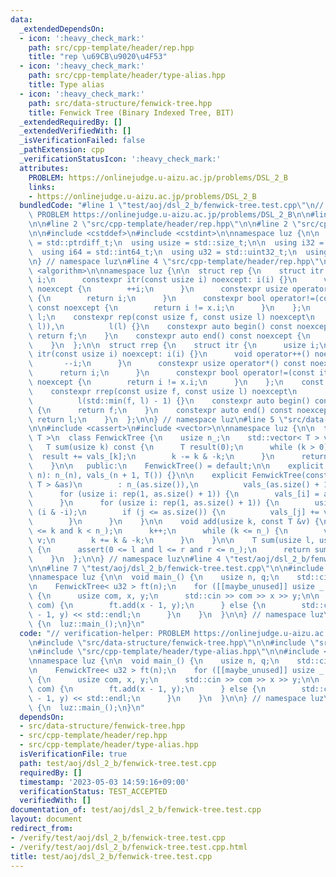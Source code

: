 ```yaml
---
data:
  _extendedDependsOn:
  - icon: ':heavy_check_mark:'
    path: src/cpp-template/header/rep.hpp
    title: "rep \u69CB\u9020\u4F53"
  - icon: ':heavy_check_mark:'
    path: src/cpp-template/header/type-alias.hpp
    title: Type alias
  - icon: ':heavy_check_mark:'
    path: src/data-structure/fenwick-tree.hpp
    title: Fenwick Tree (Binary Indexed Tree, BIT)
  _extendedRequiredBy: []
  _extendedVerifiedWith: []
  _isVerificationFailed: false
  _pathExtension: cpp
  _verificationStatusIcon: ':heavy_check_mark:'
  attributes:
    PROBLEM: https://onlinejudge.u-aizu.ac.jp/problems/DSL_2_B
    links:
    - https://onlinejudge.u-aizu.ac.jp/problems/DSL_2_B
  bundledCode: "#line 1 \"test/aoj/dsl_2_b/fenwick-tree.test.cpp\"\n// verification-helper:\
    \ PROBLEM https://onlinejudge.u-aizu.ac.jp/problems/DSL_2_B\n\n#line 2 \"src/data-structure/fenwick-tree.hpp\"\
    \n\n#line 2 \"src/cpp-template/header/rep.hpp\"\n\n#line 2 \"src/cpp-template/header/type-alias.hpp\"\
    \n\n#include <cstddef>\n#include <cstdint>\n\nnamespace luz {\n\n  using isize\
    \ = std::ptrdiff_t;\n  using usize = std::size_t;\n\n  using i32 = std::int32_t;\n\
    \  using i64 = std::int64_t;\n  using u32 = std::uint32_t;\n  using u64 = std::uint64_t;\n\
    \n} // namespace luz\n#line 4 \"src/cpp-template/header/rep.hpp\"\n\n#include\
    \ <algorithm>\n\nnamespace luz {\n\n  struct rep {\n    struct itr {\n      usize\
    \ i;\n      constexpr itr(const usize i) noexcept: i(i) {}\n      void operator++()\
    \ noexcept {\n        ++i;\n      }\n      constexpr usize operator*() const noexcept\
    \ {\n        return i;\n      }\n      constexpr bool operator!=(const itr x)\
    \ const noexcept {\n        return i != x.i;\n      }\n    };\n    const itr f,\
    \ l;\n    constexpr rep(const usize f, const usize l) noexcept\n        : f(std::min(f,\
    \ l)),\n          l(l) {}\n    constexpr auto begin() const noexcept {\n     \
    \ return f;\n    }\n    constexpr auto end() const noexcept {\n      return l;\n\
    \    }\n  };\n\n  struct rrep {\n    struct itr {\n      usize i;\n      constexpr\
    \ itr(const usize i) noexcept: i(i) {}\n      void operator++() noexcept {\n \
    \       --i;\n      }\n      constexpr usize operator*() const noexcept {\n  \
    \      return i;\n      }\n      constexpr bool operator!=(const itr x) const\
    \ noexcept {\n        return i != x.i;\n      }\n    };\n    const itr f, l;\n\
    \    constexpr rrep(const usize f, const usize l) noexcept\n        : f(l - 1),\n\
    \          l(std::min(f, l) - 1) {}\n    constexpr auto begin() const noexcept\
    \ {\n      return f;\n    }\n    constexpr auto end() const noexcept {\n     \
    \ return l;\n    }\n  };\n\n} // namespace luz\n#line 5 \"src/data-structure/fenwick-tree.hpp\"\
    \n\n#include <cassert>\n#include <vector>\n\nnamespace luz {\n\n  template < typename\
    \ T >\n  class FenwickTree {\n    usize n_;\n    std::vector< T > vals_;\n\n \
    \   T sum(usize k) const {\n      T result(0);\n      while (k > 0) {\n      \
    \  result += vals_[k];\n        k -= k & -k;\n      }\n      return result;\n\
    \    }\n\n   public:\n    FenwickTree() = default;\n\n    explicit FenwickTree(usize\
    \ n): n_(n), vals_(n + 1, T()) {}\n\n    explicit FenwickTree(const std::vector<\
    \ T > &as)\n        : n_(as.size()),\n          vals_(as.size() + 1, T()) {\n\
    \      for (usize i: rep(1, as.size() + 1)) {\n        vals_[i] = as[i - 1];\n\
    \      }\n      for (usize i: rep(1, as.size() + 1)) {\n        usize j = i +\
    \ (i & -i);\n        if (j <= as.size()) {\n          vals_[j] += vals_[i];\n\
    \        }\n      }\n    }\n\n    void add(usize k, const T &v) {\n      assert(0\
    \ <= k and k < n_);\n      k++;\n      while (k <= n_) {\n        vals_[k] +=\
    \ v;\n        k += k & -k;\n      }\n    }\n\n    T sum(usize l, usize r) const\
    \ {\n      assert(0 <= l and l <= r and r <= n_);\n      return sum(r) - sum(l);\n\
    \    }\n  };\n\n} // namespace luz\n#line 4 \"test/aoj/dsl_2_b/fenwick-tree.test.cpp\"\
    \n\n#line 7 \"test/aoj/dsl_2_b/fenwick-tree.test.cpp\"\n\n#include <iostream>\n\
    \nnamespace luz {\n\n  void main_() {\n    usize n, q;\n    std::cin >> n >> q;\n\
    \n    FenwickTree< u32 > ft(n);\n    for ([[maybe_unused]] usize _: rep(0, q))\
    \ {\n      usize com, x, y;\n      std::cin >> com >> x >> y;\n\n      if (not\
    \ com) {\n        ft.add(x - 1, y);\n      } else {\n        std::cout << ft.sum(x\
    \ - 1, y) << std::endl;\n      }\n    }\n  }\n\n} // namespace luz\n\nint main()\
    \ {\n  luz::main_();\n}\n"
  code: "// verification-helper: PROBLEM https://onlinejudge.u-aizu.ac.jp/problems/DSL_2_B\n\
    \n#include \"src/data-structure/fenwick-tree.hpp\"\n\n#include \"src/cpp-template/header/rep.hpp\"\
    \n#include \"src/cpp-template/header/type-alias.hpp\"\n\n#include <iostream>\n\
    \nnamespace luz {\n\n  void main_() {\n    usize n, q;\n    std::cin >> n >> q;\n\
    \n    FenwickTree< u32 > ft(n);\n    for ([[maybe_unused]] usize _: rep(0, q))\
    \ {\n      usize com, x, y;\n      std::cin >> com >> x >> y;\n\n      if (not\
    \ com) {\n        ft.add(x - 1, y);\n      } else {\n        std::cout << ft.sum(x\
    \ - 1, y) << std::endl;\n      }\n    }\n  }\n\n} // namespace luz\n\nint main()\
    \ {\n  luz::main_();\n}\n"
  dependsOn:
  - src/data-structure/fenwick-tree.hpp
  - src/cpp-template/header/rep.hpp
  - src/cpp-template/header/type-alias.hpp
  isVerificationFile: true
  path: test/aoj/dsl_2_b/fenwick-tree.test.cpp
  requiredBy: []
  timestamp: '2023-05-03 14:59:16+09:00'
  verificationStatus: TEST_ACCEPTED
  verifiedWith: []
documentation_of: test/aoj/dsl_2_b/fenwick-tree.test.cpp
layout: document
redirect_from:
- /verify/test/aoj/dsl_2_b/fenwick-tree.test.cpp
- /verify/test/aoj/dsl_2_b/fenwick-tree.test.cpp.html
title: test/aoj/dsl_2_b/fenwick-tree.test.cpp
---
```

